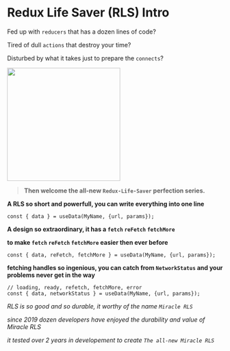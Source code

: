 # Redux Life Saver (RLS) Intro

Fed up with `reducers` that has a dozen lines of code?

Tired of dull `actions` that destroy your time?

Disturbed by what it takes just to prepare the `connects`?

<img src="https://i.imgur.com/Ppv5RhZ.gif" width="264" height="264">


>**Then welcome the all-new `Redux-Life-Saver` perfection series.**

**A RLS so short and powerfull, you can write everything into one line**

```
const { data } = useData(MyName, {url, params});
```


**A design so extraordinary, it has a `fetch` `reFetch` `fetchMore`**

**to make `fetch` `reFetch` `fetchMore` easier then ever before**

```
const { data, reFetch, fetchMore } = useData(MyName, {url, params});
```


**fetching handles so ingenious, you can catch from `NetworkStatus` and your problems never get in the way**

```
// loading, ready, refetch, fetchMore, error
const { data, networkStatus } = useData(MyName, {url, params});
```

*RLS is so good and so durable, it worthy of the name `Miracle RLS`*

*since 2019 dozen developers have enjoyed the durability and value of Miracle RLS*

*it tested over 2 years in developement to create `The all-new Miracle RLS`*
